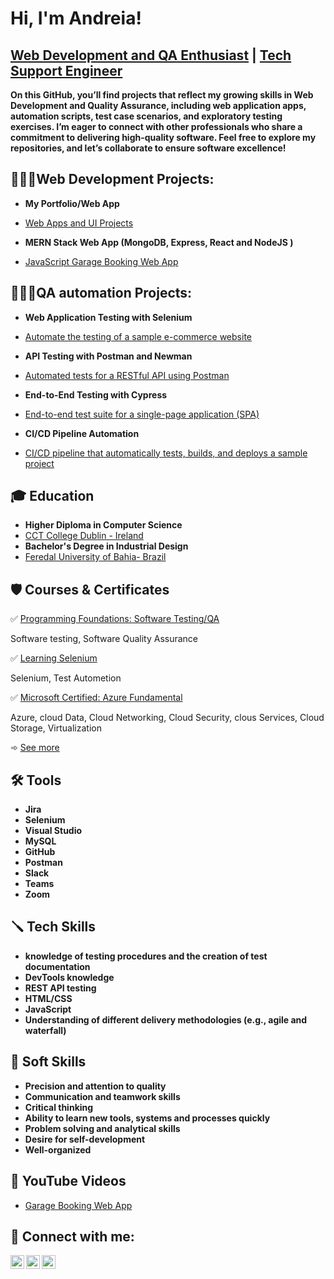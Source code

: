 <h1>Hi, I'm Andreia!</h1> 
<h2><a href="https://www.linkedin.com/in/andreiasalesribeiro"> Web Development and QA Enthusiast</a> | <a href="https://www.linkedin.com/in/andreiasalesribeiro"> Tech Support Engineer </a></h2>

<b> On this GitHub, you’ll find projects that reflect my growing skills in Web Development and Quality Assurance, including web application apps, automation scripts, test case scenarios, and exploratory testing exercises. I’m eager to connect with other professionals who share a commitment to delivering high-quality software. Feel free to explore my repositories, and let’s collaborate to ensure software excellence! </b>


<h2>👩🏻‍💻Web Development Projects:</h2>

- <b> My Portfolio/Web App </b>
- [Web Apps and UI Projects](https://github.com/Andreiasribeiro/Portfolio)
 
- <b> MERN Stack Web App  (MongoDB, Express, React and NodeJS ) </b>
- [JavaScript Garage Booking Web App](https://github.com/Andreiasribeiro/Garage_Booking_App)

<h2>👩🏻‍💻QA automation Projects:</h2>
  
- <b> Web Application Testing with Selenium </b>
- [Automate the testing of a sample e-commerce website](https://github.com/Andreiasribeiro/Garage_Booking_Ap)

- <b> API Testing with Postman and Newman </b>
- [Automated tests for a RESTful API using Postman](https://github.com/Andreiasribeiro/Garage_Booking_Ap)

- <b> End-to-End Testing with Cypress </b>
- [End-to-end test suite for a single-page application (SPA)](https://github.com/Andreiasribeiro/Garage_Booking_Ap)
  
- <b> CI/CD Pipeline Automation </b>
- [CI/CD pipeline that automatically tests, builds, and deploys a sample project](https://github.com/Andreiasribeiro/Garage_Booking_Ap)


<h2>🎓 Education </h2>

  - <b> Higher Diploma in Computer Science </b>
  - [CCT College Dublin - Ireland](https://www.linkedin.com/school/college-of-computer-training-cct-/posts/?feedView=all)
  -  <b> Bachelor's Degree in Industrial Design </b>
  - [Feredal University of Bahia- Brazil](https://www.linkedin.com/school/ufba/posts/?feedView=all)

<h2>🛡️ Courses & Certificates</h2>

 ✅ [Programming Foundations: Software Testing/QA](https://www.linkedin.com/learning/certificates/aad38d69425b3be61e2e95efbb9ffd979eb3a72031cb9c358818f2069b52730d) 
     <p> Software testing, Software Quality Assurance</p> 
 ✅ [Learning Selenium](https://www.linkedin.com/learning/certificates/e544b06769442bb8c67d37033f640bacffdcc775b3b466d7dadceb3555ae2108?u=71624316) 
     <p> Selenium, Test Autometion</p> 
 ✅ [Microsoft Certified: Azure Fundamental](https://www.credly.com/badges/de961bad-6d55-4258-b0d3-a76d892e1ecb/linked_in_profile) 
     <p> Azure, cloud Data, Cloud Networking, Cloud Security, clous Services, Cloud Storage, Virtualization</p> 
  ➾ [See more](https://www.linkedin.com/in/andreiasalesribeiro/details/certifications/)

<h2> 🛠 Tools </h2>

  - <b> Jira </b>
  - <b> Selenium </b>
  - <b> Visual Studio</b>
  - <b> MySQL </b>
  - <b> GitHub </b>
  - <b> Postman </b>
  - <b> Slack </b>
  - <b> Teams </b>
  - <b> Zoom </b>
  

<h2>🪛 Tech Skills </h2>

  - <b> knowledge of testing procedures and the creation of test documentation </b>
  - <b> DevTools knowledge </b>
  - <b> REST API testing </b>
  - <b> HTML/CSS </b>
  - <b> JavaScript </b>
  - <b> Understanding of different delivery methodologies (e.g., agile and waterfall) </b>

<h2> 💎 Soft Skills </h2>

 - <b> Precision and attention to quality </b>
 - <b> Communication and teamwork skills </b>
 - <b> Critical thinking </b>
 - <b> Ability to learn new tools, systems and processes quickly </b>
 - <b> Problem solving and analytical skills </b>
 - <b> Desire for self-development </b>
 - <b> Well-organized </b>
 
<h2>🎥 YouTube Videos</h2>

- [Garage Booking Web App](https://www.youtube.com/watch?v=USOe2FrA8Bc)

<h2> 🤳 Connect with me:</h2>

[<img align="left" alt="Andreia | YouTube" width="22px" src="https://cdn.jsdelivr.net/npm/simple-icons@v3/icons/youtube.svg" />][youtube] 
[<img align="left" alt="Andreia | LinkedIn" width="22px" src="https://cdn.jsdelivr.net/npm/simple-icons@v3/icons/linkedin.svg" />][linkedin]
[<img align="left" alt="Andreia | Email" width="22px" src="https://cdn.jsdelivr.net/npm/simple-icons@v3/icons/gmail.svg" />](mailto:asribeirodesign@gmailcom)



[youtube]: https://www.youtube.com/watch?v=USOe2FrA8Bc
[linkedin]: https://www.linkedin.com/in/andreiasalesribeiro/

<!--
**Andreiasribeiro/Andreiasribeiro** is a ✨ _special_ ✨ repository because its `README.md` (this file) appears on your GitHub profile.

Here are some ideas to get you started:

- 🔭 I’m currently working on ...
- 🌱 I’m currently learning ...
- 👯 I’m looking to collaborate on ...
- 🤔 I’m looking for help with ...
- 💬 Ask me about ...
- 📫 How to reach me: ...
- 😄 Pronouns: ...
- ⚡ Fun fact: ...
--> 
